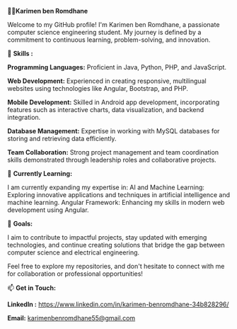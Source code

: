 
👩‍💻**Karimen ben Romdhane**

Welcome to my GitHub profile! I'm Karimen ben Romdhane, a passionate computer science engineering student. My journey is defined by a commitment to continuous learning, problem-solving, and innovation.

🔧 **Skills :**

 **Programming Languages:**  Proficient in Java, Python, PHP, and JavaScript. 

**Web Development:**  Experienced in creating responsive, multilingual websites using technologies like Angular, Bootstrap, and PHP.

 **Mobile Development:**  Skilled in Android app development, incorporating features such as interactive charts, data visualization, and backend integration. 

 **Database Management:**  Expertise in working with MySQL databases for storing and retrieving data efficiently. 

 **Team Collaboration:**  Strong project management and team coordination skills demonstrated through leadership roles and collaborative projects.
 
🌱 **Currently Learning:**
	
 I am currently expanding my expertise in: AI and Machine Learning: Exploring innovative applications and techniques in artificial intelligence and machine learning. Angular Framework: Enhancing my skills in modern web development using Angular.

🚀 **Goals:** 
	
 I aim to contribute to impactful projects, stay updated with emerging technologies, and continue creating solutions that bridge the gap between computer science and electrical engineering.

Feel free to explore my repositories, and don't hesitate to connect with me for collaboration or professional opportunities!

📫 **Get in Touch:**

**LinkedIn :**  https://www.linkedin.com/in/karimen-benromdhane-34b828296/

**Email:** karimenbenromdhane55@gmail.com
